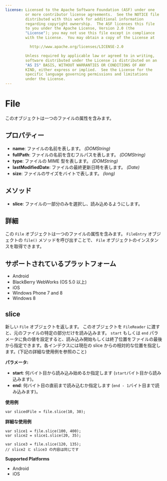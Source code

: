 ```yaml
---
license: Licensed to the Apache Software Foundation (ASF) under one
         or more contributor license agreements.  See the NOTICE file
         distributed with this work for additional information
         regarding copyright ownership.  The ASF licenses this file
         to you under the Apache License, Version 2.0 (the
         "License"); you may not use this file except in compliance
         with the License.  You may obtain a copy of the License at

           http://www.apache.org/licenses/LICENSE-2.0

         Unless required by applicable law or agreed to in writing,
         software distributed under the License is distributed on an
         "AS IS" BASIS, WITHOUT WARRANTIES OR CONDITIONS OF ANY
         KIND, either express or implied.  See the License for the
         specific language governing permissions and limitations
         under the License.
---
```


File
====

このオブジェクトは一つのファイルの属性を含みます。

プロパティー
----------

- __name__: ファイルの名前を表します。 _(DOMString)_
- __fullPath__: ファイルの名前を含むフルパスを表します。 _(DOMString)_
- __type__: ファイルの MIME 型を表します。 _(DOMString)_
- __lastModifiedDate__: ファイルの最終更新日時を表します。 _(Date)_
- __size__: ファイルのサイズをバイトで表します。 _(long)_

メソッド
-------

- __slice__: ファイルの一部分のみを選択し、読み込めるようにします。 

詳細
-------

この `File` オブジェクトは一つのファイルの属性を含みます。 `FileEntry` オブジェクトの `file()` メソッドを呼び出すことで、 `File` オブジェクトのインスタンスを取得できます。

サポートされているプラットフォーム
-------------------

- Android
- BlackBerry WebWorks (OS 5.0 以上)
- iOS
- Windows Phone 7 and 8
- Windows 8

slice
--------------

新しい `File` オブジェクトを返します。 このオブジェクトを `FileReader` に渡すと、元のファイルの特定の部分だけを読み込みます。 `start` もしくは `end` パラメータに負の値を設定すると、読み込み開始もしくは終了位置をファイルの最後から指定できます。各インデクスには現在の slice からの相対的な位置を指定します。(下記の詳細な使用例を参照のこと)

__パラメータ:__

- __start__: 何バイト目から読み込み始めるか指定します (`start`バイト目から読み込みます)。
- __end__: 何バイト目の直前まで読み込むか指定します (`end - 1`バイト目まで読み込みます)。

__使用例__

    var slicedFile = file.slice(10, 30);

__詳細な使用例__

    var slice1 = file.slice(100, 400);
    var slice2 = slice1.slice(20, 35);

    var slice3 = file.slice(120, 135);
    // slice2 と slice3 の内容は同じです

__Supported Platforms__

- Android
- iOS

